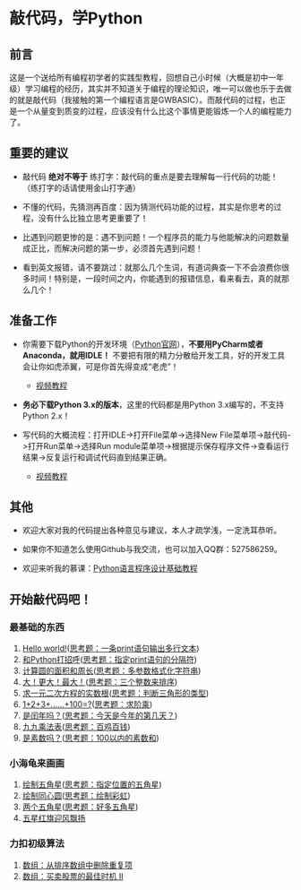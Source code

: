 # 敲代码，学Python

## 前言

这是一个送给所有编程初学者的实践型教程，回想自己小时候（大概是初中一年级）学习编程的经历，其实并不知道关于编程的理论知识，唯一可以做也乐于去做的就是敲代码（我接触的第一个编程语言是GWBASIC）。而敲代码的过程，也正是一个从量变到质变的过程，应该没有什么比这个事情更能锻炼一个人的编程能力了。

## 重要的建议

- 敲代码 **绝对不等于** 练打字：敲代码的重点是要去理解每一行代码的功能！（练打字的话请使用金山打字通）

- 不懂的代码，先猜测再百度：因为猜测代码功能的过程，其实是你思考的过程，没有什么比独立思考更重要了！

- 比遇到问题更惨的是：遇不到问题！一个程序员的能力与他能解决的问题数量成正比，而解决问题的第一步，必须首先遇到问题！

- 看到英文报错，请不要跳过：就那么几个生词，有道词典查一下不会浪费你很多时间！特别是，一段时间之内，你能遇到的报错信息，看来看去，真的就那么几个！

## 准备工作

- 你需要下载Python的开发环境（[Python官网](http://www.python.org)），**不要用PyCharm或者Anaconda，就用IDLE！** 不要把有限的精力分散给开发工具，好的开发工具会让你如虎添翼，可是你首先得变成“老虎”！

    - [视频教程](https://v.youku.com/v_show/id_XMzQxNzY3MjU4OA==.html)

- **务必下载Python 3.x的版本**，这里的代码都是用Python 3.x编写的，不支持Python 2.x！

- 写代码的大概流程：打开IDLE->打开File菜单->选择New File菜单项->敲代码->打开Run菜单->选择Run module菜单项->根据提示保存程序文件->查看运行结果->反复运行和调试代码直到结果正确。

    - [视频教程](https://v.youku.com/v_show/id_XMzY5NDA1ODAwNA==.html)

## 其他

- 欢迎大家对我的代码提出各种意见与建议，本人才疏学浅，一定洗耳恭听。

- 如果你不知道怎么使用Github与我交流，也可以加入QQ群：527586259。

- 欢迎来听我的慕课：[Python语言程序设计基础教程](https://www.icourse163.org/learn/NJUPT-1003215002)

## 开始敲代码吧！

### 最基础的东西
1. [Hello world!](Code/Basic/Basic01.py)([思考题：一条print语句输出多行文本](Code/Basic/Basic01_a.py))
2. [和Python打招呼](Code/Basic/Basic02.py)([思考题：指定print语句的分隔符](Code/Basic/Basic02_a.py))
3. [计算圆的面积和周长](Code/Basic/Basic03.py)([思考题：多参数格式化字符串](Code/Basic/Basic03_a.py))
4. [大！更大！最大！](Code/Basic/Basic04.py)([思考题：三个整数来排序](Code/Basic/Basic04_a.py))
7. [求一元二次方程的实数根](Code/Basic/Basic07.py)([思考题：判断三角形的类型](Code/Basic/Basic07_a.py))
5. [1+2+3+……+100=?](Code/Basic/Basic05.py)([思考题：求阶乘](Code/Basic/Basic05_a.py))
6. [是闰年吗？](Code/Basic/Basic06.py)([思考题：今天是今年的第几天？](Code/Basic/Basic06_a.py))
8. [九九乘法表](Code/Basic/Basic08.py)([思考题：百鸡百钱](Code/Basic/Basic08_a.py))
9. [是素数吗？](Code/Basic/Basic09.py)([思考题：100以内的素数和](Code/Basic/Basic09_a.py))

### 小海龟来画画
1. [绘制五角星](Code/Turtle/Turtle01.py)([思考题：指定位置的五角星](Code/Turtle/Turtle01_a.py))
2. [绘制同心圆](Code/Turtle/Turtle02.py)([思考题：绘制彩虹](Code/Turtle/Turtle02_a.py))
3. [两个五角星](Code/Turtle/Turtle03.py)([思考题：好多五角星](Code/Turtle/Turtle03_a.py))
4. [五星红旗迎风飘扬](Code/Turtle/Turtle04.py)

### 力扣初级算法
1. [数组：从排序数组中删除重复项](Code/Leetcode/top-interview-questions-easy/Array21.py)
2. [数组：买卖股票的最佳时机 II](Code/Leetcode/top-interview-questions-easy/Array22.py)